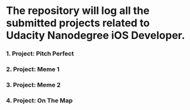<h1> The repository will log all the submitted projects related to Udacity Nanodegree iOS Developer.</h1>
<h3>1. Project: Pitch Perfect</h3>
<h3>2. Project: Meme 1</h3>
<h3>3. Project: Meme 2</h3>
<h3>4. Project: On The Map</h3>

